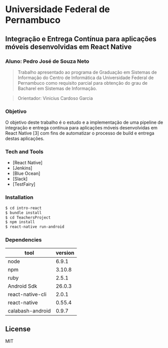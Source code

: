 # Universidade Federal de Pernambuco

## Integração e Entrega Contínua para aplicações móveis desenvolvidas em React Native

### Aluno: Pedro José de Souza Neto

> Trabalho apresentado ao programa de Graduação em Sistemas de Informação do Centro de Informática da Universidade Federal de Pernambuco como requisito parcial para obtenção do grau de Bacharel em Sistemas de Informação.

> Orientador: Vinicius Cardoso Garcia

### Objetivo
O objetivo deste trabalho é o estudo e a implementação de uma pipeline de integração e entrega contínua para aplicações móveis desenvolvidas em React Native [3] com fins de automatizar o processo de build e entrega destas aplicações.


### Tech and Tools

* [React Native] 
* [Jenkins]
* [Blue Ocean]
* [Slack]
* [TestFairy]


### Installation

```sh
$ cd intro-react
$ bundle install
$ cd TeachersProject
$ npm install
$ react-native run-android
```

### Dependencies

| tool | version |
| ------ | ------ |
| node | 6.9.1 |
| npm | 3.10.8 |
| ruby | 2.5.1 |
| Android Sdk | 26.0.3 |
| react-native-cli | 2.0.1 | 
| react-native | 0.55.4 |
| calabash-android | 0.9.7 |

License
----

MIT
